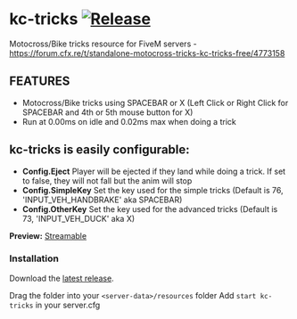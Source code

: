 # kc-tricks [![Release](https://img.shields.io/badge/Release-V%201.1-blue)](https://github.com/clementinise/kc-tricks/releases/latest)

Motocross/Bike tricks resource for FiveM servers - https://forum.cfx.re/t/standalone-motocross-tricks-kc-tricks-free/4773158

## FEATURES
* Motocross/Bike tricks using SPACEBAR or X (Left Click or Right Click for SPACEBAR and 4th or 5th mouse button for X)
* Run at 0.00ms on idle and 0.02ms max when doing a trick
## kc-tricks is easily configurable: 
* **Config.Eject**
Player will be ejected if they land while doing a trick. If set to false, they will not fall but the anim will stop
* **Config.SimpleKey**
Set the key used for the simple tricks (Default is 76, 'INPUT_VEH_HANDBRAKE' aka SPACEBAR)
* **Config.OtherKey**
Set the key used for the advanced tricks (Default is 73, 'INPUT_VEH_DUCK' aka X)



**Preview:** [Streamable](https://streamable.com/tr4ozn)

### Installation
Download the [latest release](https://github.com/clementinise/kc-tricks/releases/latest).

Drag the folder into your `<server-data>/resources` folder
Add ``start kc-tricks`` in your server.cfg
